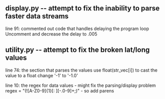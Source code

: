 ## display.py -- attempt to fix the inability to parse faster data streams
line 91: commented out code that handles delaying the program loop
         Uncomment and decrease the delay to .005

## utility.py -- attempt to fix the broken lat/long values
line 74: the section that parses the values
         use float(str_vec[i]) to cast the value to a float
         change '-1' to '-1.0'

line 10: the regex for data values - might fix the parsing/display problem
         regex = "(![A-Z0-9]{1}[: ][-.0-9]+;)"
         - so add parens


